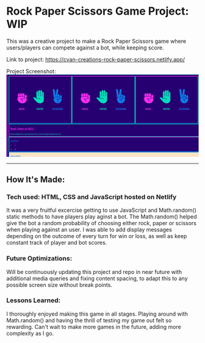 # Rock Paper Scissors Game Project: WIP

This was a creative project to make a Rock Paper Scissors game where users/players can compete against a bot, while keeping score.

Link to project: https://cvan-creations-rock-paper-scissors.netlify.app/

Project Screenshot: ![](https://github.com/CodingWCal/web-design-projects/blob/main/Rock%20Paper%20Scissors%20Game%20JavaScript/rock-paper-scissors-screenshot.png)

---

## How It's Made:

### Tech used: HTML, CSS and JavaScript hosted on Netlify
It was a very fruitful excercise getting to use JavaScript and Math.random() static methods to have players play aginst a bot. The Math.random() helped give the bot a random probability of choosing either rock, paper or scissors when playing against an user. I was able to add display messages depending on the outcome of every turn for win or loss, as well as keep constant track of player and bot scores.

### Future Optimizations:
Will be continuously updating this project and repo in near future with additional media queries and fixing content spacing, to adapt this to any possible screen size without break points.

### Lessons Learned:
I thoroughly enjoyed making this game in all stages. Playing around with Math.random() and having the thrill of testing my game out felt so rewarding. Can't wait to make more games in the future, adding more complexity as I go.
